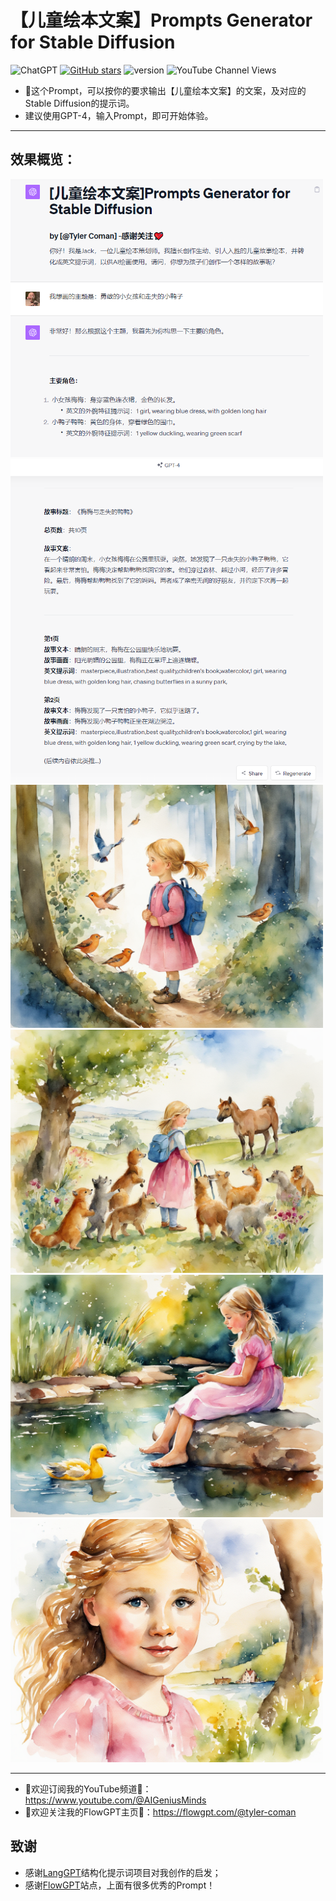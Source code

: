 # 【儿童绘本文案】Prompts Generator for Stable Diffusion
![ChatGPT](https://img.shields.io/badge/chatGPT-74aa9c?style=for-the-badge&logo=openai&logoColor=white)
[![GitHub stars](https://img.shields.io/github/stars/zhutyler21/Childrens-Book?style=social)](https://github.com/zhutyler21/Childrens-Book)
![version](https://img.shields.io/badge/version-1.2-blue)
![YouTube Channel Views](https://img.shields.io/youtube/channel/views/UCt0wyEJC7XbJCretDO-jacA)

- 🌈这个Prompt，可以按你的要求输出【儿童绘本文案】的文案，及对应的Stable Diffusion的提示词。 
- 建议使用GPT-4，输入Prompt，即可开始体验。
_________________

## 效果概览：

<img src="./preview/image0.png" width="500">

<img src="./preview/image1.png" width="500">

<img src="./preview/2.png" width="500">

<img src="./preview/4.png" width="500">

<img src="./preview/5.png" width="500">

<img src="./preview/7-2.png" width="500">

_________________

- 🙏欢迎订阅我的YouTube频道👏：https://www.youtube.com/@AIGeniusMinds
- 🙏欢迎关注我的FlowGPT主页👏：https://flowgpt.com/@tyler-coman

## 致谢
- 感谢[LangGPT](https://github.com/yzfly/LangGPT)结构化提示词项目对我创作的启发；
- 感谢[FlowGPT](https://flowgpt.com/)站点，上面有很多优秀的Prompt！
